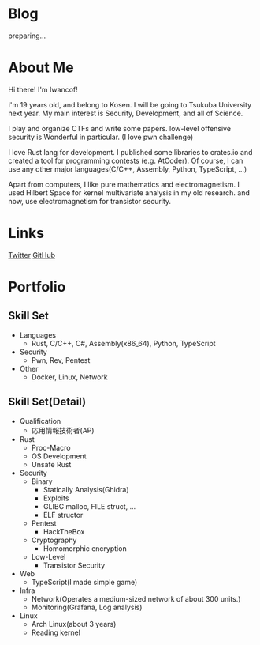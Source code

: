 # Blog

preparing...

# About Me

Hi there!
I'm Iwancof! 

I'm 19 years old, and belong to Kosen.  I will be going to Tsukuba University next year.
My main interest is Security, Development, and all of Science.

I play and organize CTFs and write some papers. low-level offensive security is Wonderful in particular. (I love pwn challenge)

I love Rust lang for development.
I published some libraries to crates.io and created a tool for programming contests (e.g. AtCoder).
Of course, I can use any other major languages(C/C++, Assembly, Python, TypeScript, ...)

Apart from computers, I like pure mathematics and electromagnetism. I used Hilbert Space for kernel multivariate analysis in my old research. and now, use electromagnetism for transistor security.

# Links

[Twitter](https://twitter.com/Iwancof_ptr)
[GitHub](https://github.com/Iwancof)

# Portfolio

## Skill Set
- Languages
    - Rust, C/C++, C#, Assembly(x86_64), Python, TypeScript
- Security
    - Pwn, Rev, Pentest
- Other
    - Docker, Linux, Network

## Skill Set(Detail)
- Qualification
    - 応用情報技術者(AP)
- Rust
    - Proc-Macro
    - OS Development
    - Unsafe Rust
- Security
    - Binary
        - Statically Analysis(Ghidra)
        - Exploits
        - GLIBC malloc, FILE struct, ...
        - ELF structor
    - Pentest
        - HackTheBox
    - Cryptography
        - Homomorphic encryption
    - Low-Level
        - Transistor Security
- Web
    - TypeScript(I made simple game)
- Infra
    - Network(Operates a medium-sized network of about 300 units.)
    - Monitoring(Grafana, Log analysis)
- Linux
    - Arch Linux(about 3 years)
    - Reading kernel


